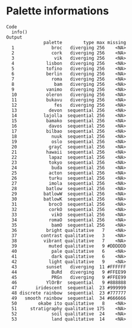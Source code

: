 # Palette informations

    Code
      info()
    Output
                  palette        type max missing
      1              broc   diverging 256    <NA>
      2              cork   diverging 256    <NA>
      3               vik   diverging 256    <NA>
      4            lisbon   diverging 256    <NA>
      5            tofino   diverging 256    <NA>
      6            berlin   diverging 256    <NA>
      7              roma   diverging 256    <NA>
      8               bam   diverging 256    <NA>
      9            vanimo   diverging 256    <NA>
      10           oleron   diverging 256    <NA>
      11           bukavu   diverging 256    <NA>
      12              fes   diverging 256    <NA>
      13            devon  sequential 256    <NA>
      14          lajolla  sequential 256    <NA>
      15           bamako  sequential 256    <NA>
      16            davos  sequential 256    <NA>
      17           bilbao  sequential 256    <NA>
      18             nuuk  sequential 256    <NA>
      19             oslo  sequential 256    <NA>
      20            grayC  sequential 256    <NA>
      21           hawaii  sequential 256    <NA>
      22            lapaz  sequential 256    <NA>
      23            tokyo  sequential 256    <NA>
      24             buda  sequential 256    <NA>
      25            acton  sequential 256    <NA>
      26            turku  sequential 256    <NA>
      27            imola  sequential 256    <NA>
      28           batlow  sequential 256    <NA>
      29          batlowW  sequential 256    <NA>
      30          batlowK  sequential 256    <NA>
      31            brocO  sequential 256    <NA>
      32            corkO  sequential 256    <NA>
      33             vikO  sequential 256    <NA>
      34            romaO  sequential 256    <NA>
      35             bamO  sequential 256    <NA>
      36           bright qualitative   7    <NA>
      37         contrast qualitative   3    <NA>
      38          vibrant qualitative   7    <NA>
      39            muted qualitative   9 #DDDDDD
      40             pale qualitative   6    <NA>
      41             dark qualitative   6    <NA>
      42            light qualitative   9    <NA>
      43           sunset   diverging  11 #FFFFFF
      44             BuRd   diverging   9 #FFEE99
      45             PRGn   diverging   9 #FFEE99
      46           YlOrBr  sequential   9 #888888
      47       iridescent  sequential  23 #999999
      48 discrete rainbow  sequential  23 #777777
      49   smooth rainbow  sequential  34 #666666
      50        okabe ito qualitative   8    <NA>
      51     stratigraphy qualitative 175    <NA>
      52             soil qualitative  24    <NA>
      53             land qualitative  14    <NA>

